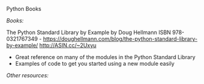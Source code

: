 Python Books

*Books:*

The Python Standard Library by Example  by Doug Hellmann
ISBN 978-0321767349 -
https://doughellmann.com/blog/the-python-standard-library-by-example/
http://ASIN.cc/~2Uxyu
  - Great reference on many of the modules in the Python Standard Library
  - Examples of code to get you started using a new module easily

*Other resources:*